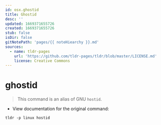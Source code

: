 ```yaml
---
id: osx.ghostid
title: Ghostid
desc: ''
updated: 1669371655726
created: 1669371655726
stub: false
isDir: false
gitNotePath: 'pages/{{ noteHiearchy }}.md'
sources:
  - name: tldr-pages
    url: 'https://github.com/tldr-pages/tldr/blob/master/LICENSE.md'
    license: Creative Commons
---
```

# ghostid

> This command is an alias of GNU `hostid`.

- View documentation for the original command:

`tldr -p linux hostid`

